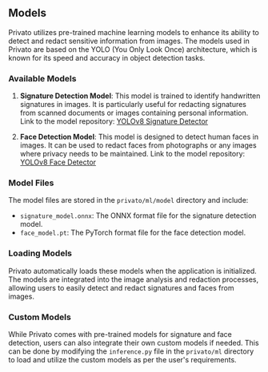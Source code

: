 ## Models
Privato utilizes pre-trained machine learning models to enhance its ability to detect and redact sensitive information from images. The models used in Privato are based on the YOLO (You Only Look Once) architecture, which is known for its speed and accuracy in object detection tasks.

### Available Models

1. **Signature Detection Model**: This model is trained to identify handwritten signatures in images. It is particularly useful for redacting signatures from scanned documents or images containing personal information. 
Link to the model repository: [YOLOv8 Signature Detector](https://huggingface.co/tech4humans/yolov8s-signature-detector)


2. **Face Detection Model**: This model is designed to detect human faces in images. It can be used to redact faces from photographs or any images where privacy needs to be maintained.
Link to the model repository: [YOLOv8 Face Detector](https://huggingface.co/arnabdhar/YOLOv8-Face-Detection)

### Model Files
The model files are stored in the `privato/ml/model` directory and include:
- `signature_model.onnx`: The ONNX format file for the signature detection model.
- `face_model.pt`: The PyTorch format file for the face detection model.

### Loading Models
Privato automatically loads these models when the application is initialized. The models are integrated into the image analysis and redaction processes, allowing users to easily detect and redact signatures and faces from images.

### Custom Models
While Privato comes with pre-trained models for signature and face detection, users can also integrate their own custom models if needed. This can be done by modifying the `inference.py` file in the `privato/ml` directory to load and utilize the custom models as per the user's requirements.